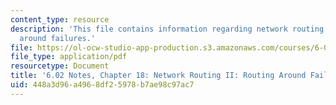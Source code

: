 ```yaml
---
content_type: resource
description: 'This file contains information regarding network routing II: routing
  around failures.'
file: https://ol-ocw-studio-app-production.s3.amazonaws.com/courses/6-02-introduction-to-eecs-ii-digital-communication-systems-fall-2012/448a3d96a4968df25978b7ae98c97ac7_MIT6_02F12_chap18.pdf
file_type: application/pdf
resourcetype: Document
title: '6.02 Notes, Chapter 18: Network Routing II: Routing Around Failures'
uid: 448a3d96-a496-8df2-5978-b7ae98c97ac7
---
```

